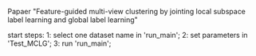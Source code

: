 
Papaer "Feature-guided multi-view clustering by jointing local subspace label learning and global label learning"

start steps:
1: select one dataset name in 'run_main';
2: set parameters in 'Test_MCLG';
3: run 'run_main';
